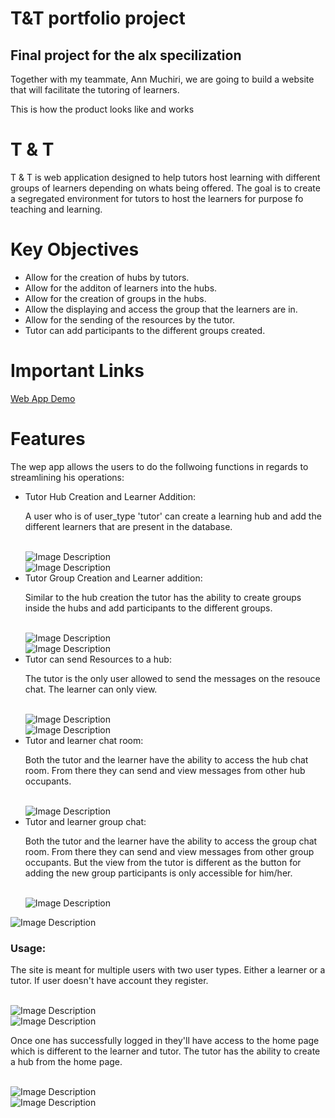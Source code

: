 <h1>T&T portfolio project</h1>
<h2>Final project for the alx specilization</h2>
<p>Together with my teammate, Ann Muchiri, we are going to build a website that will facilitate the tutoring of learners.</p>
<p>This is how the product looks like and works</p>
<h1>T & T</h1>
<p>T & T is web application designed to help tutors host learning with different groups of learners depending on whats being offered. The goal is to create a segregated environment for tutors to host the learners for purpose fo teaching and learning.</p>
<h1>Key Objectives</h1>
<ul>
	<li>Allow for the creation of hubs by tutors.</li>
	<li>Allow for the additon of learners into the hubs.</li>
	<li>Allow for the creation of groups in the hubs.</li>
	<li>Allow the displaying and access the group that the learners are in.</li>
	<li>Allow for the sending of the resources by the tutor.</li>
	<li>Tutor can add participants to the different groups created.</li>
</ul>

<h1>Important Links</h1>
<a href="https://youtu.be/AWPagfHkvAc" target="_blank">Web App Demo</a><br>

<h1>Features</h1>
<p>The wep app allows the users to do the follwoing functions in regards to streamlining his operations:</p>
<ul>
<li>Tutor Hub Creation and Learner Addition: 
<p>A user who is of user_type 'tutor' can create a learning hub and add the different learners that are present in the database.</p>
<br>
<img src="Static/images/TNT_create_hub.png" alt="Image Description"></li>
<img src="Static/images/TNT_add_learner.png" alt="Image Description"></li>

<li>Tutor Group Creation and Learner addition:
<p>Similar to the hub creation the tutor has the ability to create groups inside the hubs and add participants to the different groups.</p>
<br>
<img src="Static/images/TNT_create_group.png" alt="Image Description"></li>
<img src="Static/images/TNT_add_grou_add_learners.png" alt="Image Description"></li>
<li>Tutor can send Resources to a hub:
<p>The tutor is the only user allowed to send the messages on the resouce chat. The learner can only view.</p>
<br>
<img src="Static/images/TNT_hub_resouce_tutor.png" alt="Image Description"></li>
<img src="Static/images/TNT_learners_resource.png" alt="Image Description"></li>
<li>Tutor and learner chat room:
<p>Both the tutor and the learner have the ability to access the hub chat room. From there they can send and view messages from other hub occupants.</p>
<br>
<img src="Static/images/TNT_hub_chat.png" alt="Image Description"></li>
<li>Tutor and learner group chat:
<p>Both the tutor and the learner have the ability to access the group chat room. From there they can send and view messages from other group occupants. But the view from the tutor is different as the button for adding the new group participants is only accessible for him/her.</p>
<br>
<img src="Static/images/TNT_groupchat_tutor.png" alt="Image Description"></li>
</ul>
<img src="Static/images/TNT_group_chat.png" alt="Image Description"></li>
</ul>

<h3>Usage:</h3>
<p>The site is meant for multiple users with two user types. Either a learner or a tutor. If user doesn't have account they register.</p>
<br>
<img src="Static/images/TNT_user_reg_2.png" alt="Image Description">
<br>
<img src="Static/images/TNT_login.png" alt="Image Description">
<br>
<p>
	Once one has successfully logged in they'll have access to the home page which is different to the learner and tutor. The tutor has the ability to create a hub from the home page.
</p>
<br>
<img src="Static/images/TNT_tutor_home.png" alt="Image Description">
<br>
<img src="Static/images/TNT_home_hub_list.png" alt="Image Description">